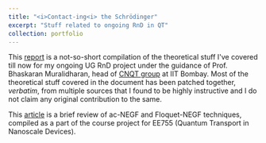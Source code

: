 ```yaml
---
title: "<i>Contact-ing<i> the Schrödinger"
excerpt: "Stuff related to ongoing RnD in QT"
collection: portfolio
---
```


This [report](https://DebasishPanda529.github.io/pdfs/the-dance-of-atoms.pdf) is a not-so-short compilation of the theoretical stuff I've covered till now for my ongoing UG RnD project under the guidance of Prof. Bhaskaran Muralidharan, head of [CNQT group](https://cnqt-group.org/) at IIT Bombay. Most of the theoretical stuff covered in the document has been patched together, *verbatim*, from multiple sources that I found to be highly instructive and I do not claim any original contribution to the same.

This [article](https://DebasishPanda529.github.io/pdfs/qt-review-paper.pdf) is a brief review of ac-NEGF and Floquet-NEGF techniques, compiled as a part of the course project for EE755 (Quantum Transport in Nanoscale Devices).

<p align="center">
  <img src='/images/graphene.png' width='400' height='0'>
</p>